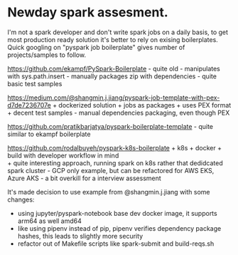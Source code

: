 # Newday spark assesment.

I'm not a spark developer and don't write spark jobs on a daily basis,
to get most production ready solution it's better to rely on exising boilerplates. 
Quick googling on "pyspark job boilerplate" gives number of projects/samples to follow.

https://github.com/ekampf/PySpark-Boilerplate
    - quite old
    - manipulates with sys.path.insert
    - manually packages zip with dependencies
    - quite basic test samples

https://medium.com/@shangmin.j.jiang/pyspark-job-template-with-pex-d7de7236707e
    + dockerized solution
    + jobs as packages
    + uses PEX format
    + decent test samples
    - manual dependencies packaging, even though PEX

https://github.com/pratikbarjatya/pyspark-boilerplate-template
    - quite similar to ekampf boilerplate

https://github.com/rodalbuyeh/pyspark-k8s-boilerplate
    + k8s
    + docker
    + build with developer workflow in mind    
    + quite interesting approach, running spark on k8s rather that dedidcated spark cluster
    - GCP only example, but can be refactored for AWS EKS, Azure AKS
    - a bit overkill for a interview assessment

It's made decision to use example from @shangmin.j.jiang with some changes:
 - using jupyter/pyspark-notebook base dev docker image, it supports arm64 as well amd64
 - like using pipenv instead of pip, pipenv verifies dependency package hashes, this leads to slightly more security
 - refactor out of Makefile scripts like spark-submit and build-reqs.sh

